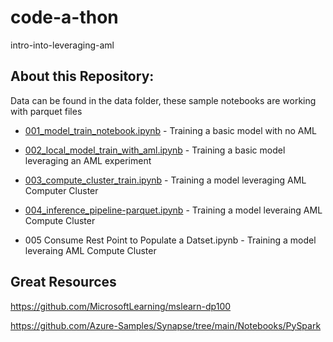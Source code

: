 <!-- #region -->
# code-a-thon

intro-into-leveraging-aml

## About this Repository:

Data can be found in the data folder, these sample notebooks are working with parquet files

- [001_model_train_notebook.ipynb](001_model_train_notebook.ipynb) - Training a basic model with no AML

- [002_local_model_train_with_aml.ipynb](002_local_model_train_with_aml.ipynb) - Training a basic model leveraging an AML experiment

- [003_compute_cluster_train.ipynb](003_compute_cluster_train.ipynb) - Training a model leveraging AML Computer Cluster

- [004_inference_pipeline-parquet.ipynb](004_inference_pipeline-parquet.ipynb) - Training a model leveraing AML Compute Cluster

- 005 Consume Rest Point to Populate a Datset.ipynb - Training a model leveraing AML Compute Cluster



## Great Resources

https://github.com/MicrosoftLearning/mslearn-dp100

https://github.com/Azure-Samples/Synapse/tree/main/Notebooks/PySpark


<!-- #endregion -->

```python

```
